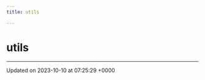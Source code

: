 ```yaml
---
title: utils

---
```


# utils








-------------------------------

Updated on 2023-10-10 at 07:25:29 +0000